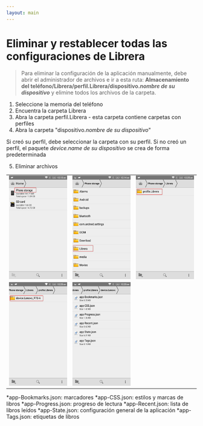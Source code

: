 ```yaml
---
layout: main
---
```


# Eliminar y restablecer todas las configuraciones de Librera

> Para eliminar la configuración de la aplicación manualmente, debe abrir el administrador de archivos e ir a esta ruta:
> **Almacenamiento del teléfono/Librera/perfil.Librera/dispositivo._nombre de su dispositivo_** y elimine todos los archivos de la carpeta.

1. Seleccione la memoria del teléfono
2. Encuentra la carpeta Librera
3. Abra la carpeta perfil.Librera - esta carpeta contiene carpetas con perfiles
4. Abra la carpeta &quot;dispositivo._nombre de su dispositivo_&quot;

Si creó su perfil, debe seleccionar la carpeta con su perfil.
Si no creó un perfil, el paquete _device.name de su dispositivo_ se crea de forma predeterminada

5. Eliminar archivos

||||
|-|-|-|
|![](1.png)|![](2.png)|![](3.png)|
|![](4.png)|![](5.png)||


*app-Bookmarks.json: marcadores
*app-CSS.json: estilos y marcas de libros
*app-Progress.json: progreso de lectura
*app-Recent.json: lista de libros leídos
*app-State.json: configuración general de la aplicación
*app-Tags.json: etiquetas de libros

